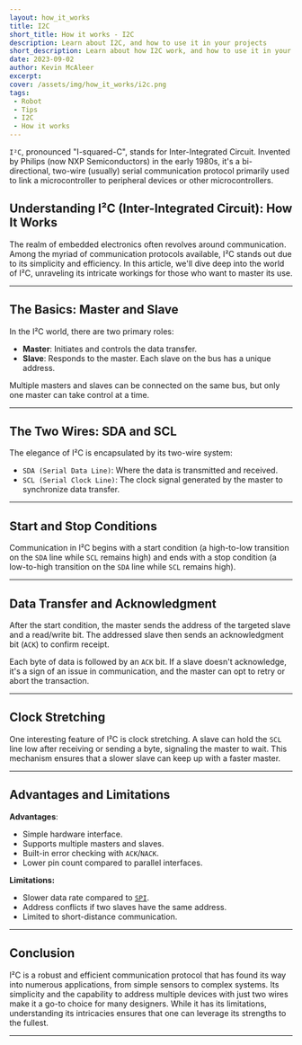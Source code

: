 ```yaml
---
layout: how_it_works
title: I2C
short_title: How it works - I2C
description: Learn about I2C, and how to use it in your projects
short_description: Learn about how I2C work, and how to use it in your projects
date: 2023-09-02
author: Kevin McAleer
excerpt: 
cover: /assets/img/how_it_works/i2c.png
tags:
 - Robot
 - Tips
 - I2C
 - How it works
---
```


`I²C`, pronounced "I-squared-C", stands for Inter-Integrated Circuit. Invented by Philips (now NXP Semiconductors) in the early 1980s, it's a bi-directional, two-wire (usually) serial communication protocol primarily used to link a microcontroller to peripheral devices or other microcontrollers.

## Understanding I²C (Inter-Integrated Circuit): How It Works

The realm of embedded electronics often revolves around communication. Among the myriad of communication protocols available, I²C stands out due to its simplicity and efficiency. In this article, we'll dive deep into the world of I²C, unraveling its intricate workings for those who want to master its use.

---

## The Basics: Master and Slave

In the I²C world, there are two primary roles:

* **Master**: Initiates and controls the data transfer.
* **Slave**: Responds to the master. Each slave on the bus has a unique address.

Multiple masters and slaves can be connected on the same bus, but only one master can take control at a time.

---

## The Two Wires: SDA and SCL

The elegance of I²C is encapsulated by its two-wire system:

* `SDA (Serial Data Line)`: Where the data is transmitted and received.
* `SCL (Serial Clock Line)`: The clock signal generated by the master to synchronize data transfer.

---

## Start and Stop Conditions

Communication in I²C begins with a start condition (a high-to-low transition on the `SDA` line while `SCL` remains high) and ends with a stop condition (a low-to-high transition on the `SDA` line while `SCL` remains high).

---

## Data Transfer and Acknowledgment

After the start condition, the master sends the address of the targeted slave and a read/write bit. The addressed slave then sends an acknowledgment bit (`ACK`) to confirm receipt.

Each byte of data is followed by an `ACK` bit. If a slave doesn't acknowledge, it's a sign of an issue in communication, and the master can opt to retry or abort the transaction.

---

## Clock Stretching

One interesting feature of I²C is clock stretching. A slave can hold the `SCL` line low after receiving or sending a byte, signaling the master to wait. This mechanism ensures that a slower slave can keep up with a faster master.

---

## Advantages and Limitations

**Advantages**:

* Simple hardware interface.
* Supports multiple masters and slaves.
* Built-in error checking with `ACK`/`NACK`.
* Lower pin count compared to parallel interfaces.

**Limitations:**

* Slower data rate compared to [`SPI`](/resources/glossary#spi).
* Address conflicts if two slaves have the same address.
* Limited to short-distance communication.

---

## Conclusion

I²C is a robust and efficient communication protocol that has found its way into numerous applications, from simple sensors to complex systems. Its simplicity and the capability to address multiple devices with just two wires make it a go-to choice for many designers. While it has its limitations, understanding its intricacies ensures that one can leverage its strengths to the fullest.

---
